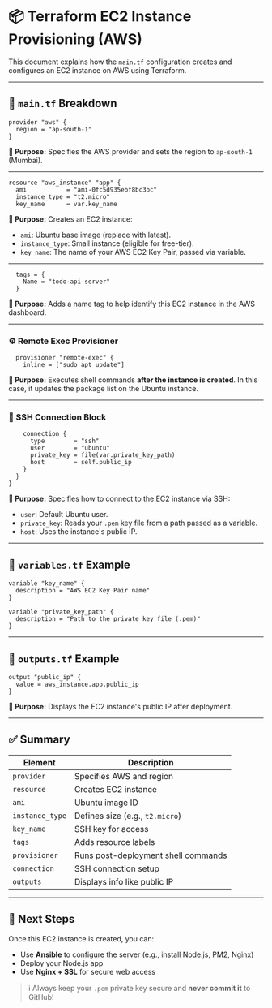 # 📦 Terraform EC2 Instance Provisioning (AWS)

This document explains how the `main.tf` configuration creates and configures an EC2 instance on AWS using Terraform.

---

## 🔧 `main.tf` Breakdown

```hcl
provider "aws" {
  region = "ap-south-1"
}
```

**🔹 Purpose:**
Specifies the AWS provider and sets the region to `ap-south-1` (Mumbai).

---

```hcl
resource "aws_instance" "app" {
  ami           = "ami-0fc5d935ebf8bc3bc"
  instance_type = "t2.micro"
  key_name      = var.key_name
```

**🔹 Purpose:**
Creates an EC2 instance:

* `ami`: Ubuntu base image (replace with latest).
* `instance_type`: Small instance (eligible for free-tier).
* `key_name`: The name of your AWS EC2 Key Pair, passed via variable.

---

```hcl
  tags = {
    Name = "todo-api-server"
  }
```

**🔹 Purpose:**
Adds a name tag to help identify this EC2 instance in the AWS dashboard.

---

### ⚙️ Remote Exec Provisioner

```hcl
  provisioner "remote-exec" {
    inline = ["sudo apt update"]
```

**🔹 Purpose:**
Executes shell commands **after the instance is created**.
In this case, it updates the package list on the Ubuntu instance.

---

### 🔐 SSH Connection Block

```hcl
    connection {
      type        = "ssh"
      user        = "ubuntu"
      private_key = file(var.private_key_path)
      host        = self.public_ip
    }
  }
}
```

**🔹 Purpose:**
Specifies how to connect to the EC2 instance via SSH:

* `user`: Default Ubuntu user.
* `private_key`: Reads your `.pem` key file from a path passed as a variable.
* `host`: Uses the instance's public IP.

---

## 📄 `variables.tf` Example

```hcl
variable "key_name" {
  description = "AWS EC2 Key Pair name"
}

variable "private_key_path" {
  description = "Path to the private key file (.pem)"
}
```

---

## 📄 `outputs.tf` Example

```hcl
output "public_ip" {
  value = aws_instance.app.public_ip
}
```

**🔹 Purpose:**
Displays the EC2 instance's public IP after deployment.

---

## ✅ Summary

| Element         | Description                         |
| --------------- | ----------------------------------- |
| `provider`      | Specifies AWS and region            |
| `resource`      | Creates EC2 instance                |
| `ami`           | Ubuntu image ID                     |
| `instance_type` | Defines size (e.g., `t2.micro`)     |
| `key_name`      | SSH key for access                  |
| `tags`          | Adds resource labels                |
| `provisioner`   | Runs post-deployment shell commands |
| `connection`    | SSH connection setup                |
| `outputs`       | Displays info like public IP        |

---

## 🚀 Next Steps

Once this EC2 instance is created, you can:

* Use **Ansible** to configure the server (e.g., install Node.js, PM2, Nginx)
* Deploy your Node.js app
* Use **Nginx + SSL** for secure web access

> ℹ️ Always keep your `.pem` private key secure and **never commit it** to GitHub!
